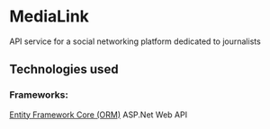 # MediaLink
API service for a social networking platform dedicated to journalists 
## Technologies used
### Frameworks:
 [Entity Framework Core (ORM)](https://github.com/dotnet/efcore.git)
 ASP.Net Web API
